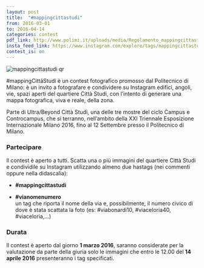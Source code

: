 ```yaml
---
layout: post
title:  "#mappingcittastudi"
from: 2016-03-01
to: 2016-04-14
categories: contest
pdf_link: http://www.polimi.it/uploads/media/Regolamento_mappingcittastudi.pdf
insta_feed_link: https://www.instagram.com/explore/tags/mappingcittastudi
contest_is: on
---
```



![mappingcittastudi qr]({{site.baseurl}}/assets/i/beyondcittastudi_org-contest-mappingcittastudi.png)

#‎mappingCittàStudi è un contest fotografico promosso dal Politecnico di Milano: è un invito a fotografare e condividere su Instagram edifici, angoli, vie, spazi aperti del quartiere Città Studi, con l’intento di generare una mappa fotografica, viva e reale, della zona.

Parte di Ultra/Beyond Città Studi, una delle tre mostre del ciclo Campus e Controcampus, che si terranno, nell’ambito della XXI Triennale Esposizione Internazionale Milano 2016, fino al 12 Settembre presso il Politecnico di Milano.


### Partecipare

Il contest è aperto a tutti. Scatta una o più immagini del quartiere Città Studi e condividile su Instagram utilizzando almeno due hastags (nei commenti oppure nella didascalia):

- **#mappingcittastudi**

- **#vianomenumero**  
un tag che riporta il nome della via e, possibilmente, il numero civico di dove è stata scattata la foto (es: #viabonardi10, #viaceloria40, #viaceloria,...)

### Durata

Il contest è aperto dal giorno **1 marzo 2016**, saranno considerate per la valutazione da parte della giuria solo le immagini che entro le 12.00 del **14 aprile 2016** presenteranno i tag specificati.
